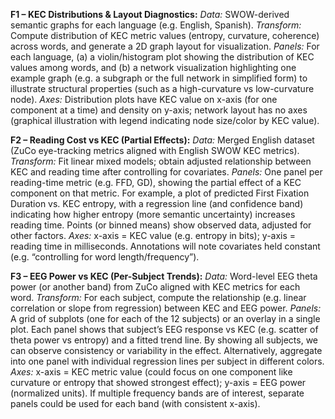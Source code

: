 **F1 – KEC Distributions & Layout Diagnostics:** *Data:* SWOW-derived semantic graphs for each language (e.g. English, Spanish). *Transform:* Compute distribution of KEC metric values (entropy, curvature, coherence) across words, and generate a 2D graph layout for visualization. *Panels:* For each language, (a) a violin/histogram plot showing the distribution of KEC values among words, and (b) a network visualization highlighting one example graph (e.g. a subgraph or the full network in simplified form) to illustrate structural properties (such as a high-curvature vs low-curvature node). *Axes:* Distribution plots have KEC value on x-axis (for one component at a time) and density on y-axis; network layout has no axes (graphical illustration with legend indicating node size/color by KEC value).

**F2 – Reading Cost vs KEC (Partial Effects):** *Data:* Merged English dataset (ZuCo eye-tracking metrics aligned with English SWOW KEC metrics). *Transform:* Fit linear mixed models; obtain adjusted relationship between KEC and reading time after controlling for covariates. *Panels:* One panel per reading-time metric (e.g. FFD, GD), showing the partial effect of a KEC component on that metric. For example, a plot of predicted First Fixation Duration vs. KEC entropy, with a regression line (and confidence band) indicating how higher entropy (more semantic uncertainty) increases reading time. Points (or binned means) show observed data, adjusted for other factors. *Axes:* x-axis = KEC value (e.g. entropy in bits); y-axis = reading time in milliseconds. Annotations will note covariates held constant (e.g. “controlling for word length/frequency”).

**F3 – EEG Power vs KEC (Per-Subject Trends):** *Data:* Word-level EEG theta power (or another band) from ZuCo aligned with KEC metrics for each word. *Transform:* For each subject, compute the relationship (e.g. linear correlation or slope from regression) between KEC and EEG power. *Panels:* A grid of subplots (one for each of the 12 subjects) or an overlay in a single plot. Each panel shows that subject’s EEG response vs KEC (e.g. scatter of theta power vs entropy) and a fitted trend line. By showing all subjects, we can observe consistency or variability in the effect. Alternatively, aggregate into one panel with individual regression lines per subject in different colors. *Axes:* x-axis = KEC metric value (could focus on one component like curvature or entropy that showed strongest effect); y-axis = EEG power (normalized units). If multiple frequency bands are of interest, separate panels could be used for each band (with consistent x-axis).
